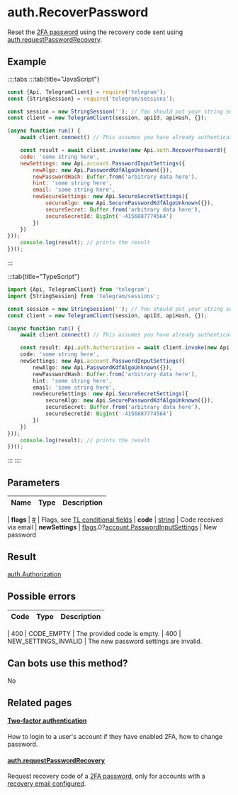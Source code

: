 # auth.RecoverPassword

Reset the [2FA password](https://core.telegram.org/api/srp) using the recovery code sent using [auth.requestPasswordRecovery](https://core.telegram.org/method/auth.requestPasswordRecovery).



## Example

::::tabs
:::tab{title="JavaScript"}
```js
const {Api, TelegramClient} = require('telegram');
const {StringSession} = require('telegram/sessions');

const session = new StringSession(''); // You should put your string session here
const client = new TelegramClient(session, apiId, apiHash, {});

(async function run() {
    await client.connect() // This assumes you have already authenticated with .start()

    const result = await client.invoke(new Api.auth.RecoverPassword({
    code: 'some string here',
    newSettings: new Api.account.PasswordInputSettings({
        newAlgo: new Api.PasswordKdfAlgoUnknown({}),
        newPasswordHash: Buffer.from('arbitrary data here'),
        hint: 'some string here',
        email: 'some string here',
        newSecureSettings: new Api.SecureSecretSettings({
            secureAlgo: new Api.SecurePasswordKdfAlgoUnknown({}),
            secureSecret: Buffer.from('arbitrary data here'),
            secureSecretId: BigInt('-4156887774564')
        })
    })
}));
    console.log(result); // prints the result
})();
```
:::

:::tab{title="TypeScript"}
```ts
import {Api, TelegramClient} from 'telegram';
import {StringSession} from 'telegram/sessions';

const session = new StringSession(''); // You should put your string session here
const client = new TelegramClient(session, apiId, apiHash, {});

(async function run() {
    await client.connect() // This assumes you have already authenticated with .start()

    const result: Api.auth.Authorization = await client.invoke(new Api.auth.RecoverPassword({
    code: 'some string here',
    newSettings: new Api.account.PasswordInputSettings({
        newAlgo: new Api.PasswordKdfAlgoUnknown({}),
        newPasswordHash: Buffer.from('arbitrary data here'),
        hint: 'some string here',
        email: 'some string here',
        newSecureSettings: new Api.SecureSecretSettings({
            secureAlgo: new Api.SecurePasswordKdfAlgoUnknown({}),
            secureSecret: Buffer.from('arbitrary data here'),
            secureSecretId: BigInt('-4156887774564')
        })
    })
}));
    console.log(result); // prints the result
})();
```
:::
::::



## Parameters

| Name | Type | Description |
| :--: | ---- | ----------- |

| **flags** | [#](https://core.telegram.org/type/%23) | Flags, see [TL conditional fields](https://core.telegram.org/mtproto/TL-combinators#conditional-fields) 
| **code** | [string](https://core.telegram.org/type/string) | Code received via email 
| **newSettings** | [flags](https://core.telegram.org/mtproto/TL-combinators#conditional-fields).0?[account.PasswordInputSettings](https://core.telegram.org/type/account.PasswordInputSettings) | New password 


## Result

[auth.Authorization](https://core.telegram.org/type/auth.Authorization)



## Possible errors

| Code | Type | Description |
| :--: | ---- | ----------- |

| 400 | CODE\_EMPTY | The provided code is empty. 
| 400 | NEW\_SETTINGS\_INVALID | The new password settings are invalid. 


## Can bots use this method?

No

## Related pages

#### [Two-factor authentication](https://core.telegram.org/api/srp)

How to login to a user's account if they have enabled 2FA, how to change password.



#### [auth.requestPasswordRecovery](https://core.telegram.org/method/auth.requestPasswordRecovery)

Request recovery code of a [2FA password](https://core.telegram.org/api/srp), only for accounts with a [recovery email configured](https://core.telegram.org/api/srp#email-verification).




